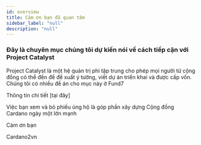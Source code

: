 ```yaml
---
id: overview
title: Cảm ơn bạn đã quan tâm
sidebar_label: "null"
description: "null"
--- 
```

### Đây là chuyên mục chúng tôi dự kiến nói về cách tiếp cận với Project Catalyst
Project Catalyst là một hệ quản trị phi tập trung cho phép mọi người từ cộng đồng có thể đến để đề xuất ý tưởng, viết dự án triển khai và được cấp vốn.
Chúng tôi có nhiều đề án cho mục này ở Fund7

Thông tin chi tiết [tại đây]

Việc bạn xem và bỏ phiếu ủng hộ là góp phần xây dựng Cộng đồng Cardano ngày một lớn mạnh

Cảm ơn bạn

Cardano2vn
